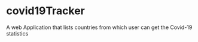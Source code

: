 # covid19Tracker
A web Application that lists countries from which user can get the Covid-19 statistics
